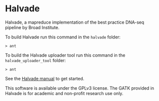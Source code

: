 Halvade
=======

Halvade, a mapreduce implementation of the best practice DNA-seq pipeline by Broad Institute.

To build Halvade run this command in the `halvade` folder:

`> ant` 

To build the Halvade uploader tool run this command in the `halvade_uploader_tool` folder:

`> ant`

See the [Halvade manual](https://github.com/ddcap/halvade/wiki) to get started.

This software is available under the GPLv3 license.
The GATK provided in Halvade is for academic and non-profit research use only.
